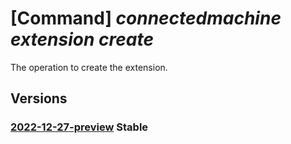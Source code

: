 # [Command] _connectedmachine extension create_

The operation to create the extension.

## Versions

### [2022-12-27-preview](/Resources/mgmt-plane/L3N1YnNjcmlwdGlvbnMve30vcmVzb3VyY2Vncm91cHMve30vcHJvdmlkZXJzL21pY3Jvc29mdC5oeWJyaWRjb21wdXRlL21hY2hpbmVzL3t9L2V4dGVuc2lvbnMve30=/2022-12-27-preview.xml) **Stable**

<!-- mgmt-plane /subscriptions/{}/resourcegroups/{}/providers/microsoft.hybridcompute/machines/{}/extensions/{} 2022-12-27-preview -->
